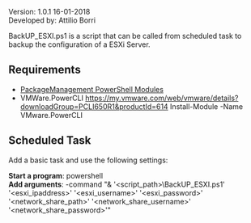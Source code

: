 
Version: 1.0.1 16-01-2018<br>
Developed by: Attilio Borri<br>

BackUP_ESXI.ps1 is a script that can be called from scheduled task to backup the configuration of a ESXi Server.

## Requirements

- [PackageManagement PowerShell Modules](https://www.microsoft.com/en-us/download/details.aspx?id=51451)
- VMWare.PowerCLI
	https://my.vmware.com/web/vmware/details?downloadGroup=PCLI650R1&productId=614
	Install-Module -Name VMware.PowerCLI

## Scheduled Task

Add a basic task and use the following settings:

**Start a program**: powershell <br />
**Add arguments**: -command "& '<script_path>\BackUP_ESXI.ps1' '<esxi_ipaddress>' '<esxi_username>' '<esxi_password>' '<network_share_path>' '<network_share_username>' '<network_share_password>'"